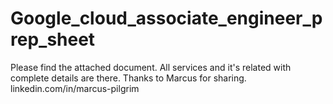 # Google_cloud_associate_engineer_prep_sheet
Please find the attached document. All services and it's related with complete details are there.
Thanks to Marcus for sharing.
linkedin.com/in/marcus-pilgrim
